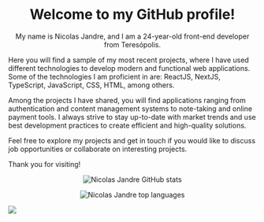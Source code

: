 <h1 align="center">Welcome to my GitHub profile!</h1>

<p align="center">My name is Nicolas Jandre, and I am a 24-year-old front-end developer from Teresópolis.

Here you will find a sample of my most recent projects, where I have used different technologies to develop modern and functional web applications. Some of the technologies I am proficient in are: ReactJS, NextJS, TypeScript, JavaScript, CSS, HTML, among others.

Among the projects I have shared, you will find applications ranging from authentication and content management systems to note-taking and online payment tools. I always strive to stay up-to-date with market trends and use best development practices to create efficient and high-quality solutions.

Feel free to explore my projects and get in touch if you would like to discuss job opportunities or collaborate on interesting projects.

Thank you for visiting!</p>
<p align="center"><img alt="Nicolas Jandre GitHub stats" src="https://github-readme-stats.vercel.app/api?username=nicolasjandre&show_icons=true&theme=dark" /></p>

<p align="center"><img alt="Nicolas Jandre top languages" src="https://github-readme-stats.vercel.app/api/top-langs/?username=nicolasjandre&layout=compact&show_icons=true&theme=dark" /></p>

<a href=""><img src="https://img.shields.io/badge/LinkedIn-0077B5?style=for-the-badge&logo=linkedin&logoColor=white" /></a>
